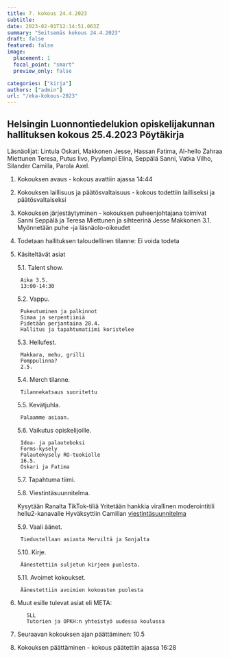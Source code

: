 ```yaml
---
title: 7. kokous 24.4.2023
subtitle: 
date: 2023-02-01T12:14:51.063Z
summary: "Seitsemäs kokous 24.4.2023"
draft: false
featured: false
image:
  placement: 1
  focal_point: "smart"
  preview_only: false

categories: ["kirja"]
authors: ["admin"]
url: "/eka-kokous-2023"
---
```

## Helsingin Luonnontiedelukion opiskelijakunnan hallituksen kokous 25.4.2023 Pöytäkirja

Läsnäolijat: Lintula Oskari, Makkonen Jesse, Hassan Fatima, Al-hello Zahraa Miettunen Teresa, Putus Iivo, Pyylampi Elina, Seppälä Sanni, Vatka Vilho, Silander Camilla, Parola Axel.

1. Kokouksen avaus - kokous avattiin ajassa 14:44
2. Kokouksen laillisuus ja päätösvaltaisuus - kokous todettiin lailliseksi ja
päätösvaltaiseksi
3. Kokouksen järjestäytyminen - kokouksen puheenjohtajana toimivat Sanni Seppälä ja Teresa Miettunen ja sihteerinä Jesse Makkonen
3.1. Myönnetään puhe -ja läsnäolo-oikeudet
4. Todetaan hallituksen taloudellinen tilanne: Ei voida todeta

5. Käsiteltävät asiat

    5.1. Talent show.
  
        Aika 3.5.
        13:00-14:30

    5.2. Vappu.

        Pukeutuminen ja palkinnot
        Simaa ja serpentiiniä
        Pidetään perjantaina 28.4.
        Hallitus ja tapahtumatiimi koristelee

    5.3. Hellufest.

        Makkara, mehu, grilli
        Pomppulinna?
        2.5.

   5.4. Merch tilanne.

        Tilannekatsaus suoritettu

   5.5. Kevätjuhla.

        Palaamme asiaan.

   5.6. Vaikutus opiskelijoille.

        Idea- ja palauteboksi
        Forms-kysely
        Palautekysely RO-tuokiolle
        16.5.
        Oskari ja Fatima

   5.7. Tapahtuma tiimi.

   5.8. Viestintäsuunnitelma.

    Kysytään Ranalta TikTok-tiliä
    Yritetään hankkia virallinen moderointitili hellu2-kanavalle
    Hyväksyttiin Camillan [viestintäsuunnitelma](https://docs.google.com/document/d/14f1_gFutMswjDomHfsmuqpAz4vkMPO9_fGkxs2FD1qM/edit?usp=sharing)

   5.9. Vaali äänet.

        Tiedustellaan asiasta Merviltä ja Sonjalta

   5.10. Kirje.

        Äänestettiin suljetun kirjeen puolesta.

   5.11. Avoimet kokoukset.

        Äänestettiin avoimien kokousten puolesta

6. Muut esille tulevat asiat eli META:

          SLL
          Tutorien ja OPKH:n yhteistyö uudessa koulussa

7. Seuraavan kokouksen ajan päättäminen: 10.5
8. Kokouksen päättäminen - kokous päätettiin ajassa 16:28
